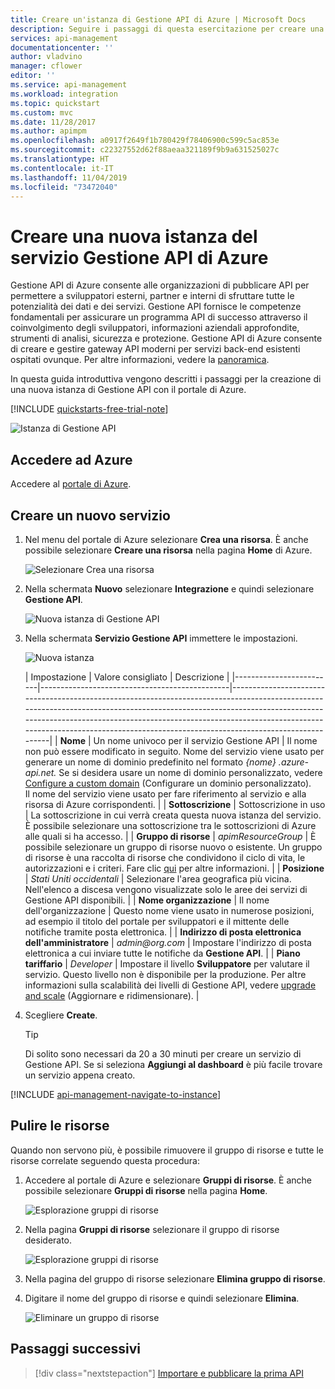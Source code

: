 ```yaml
---
title: Creare un'istanza di Gestione API di Azure | Microsoft Docs
description: Seguire i passaggi di questa esercitazione per creare una nuova istanza di Gestione API di Azure.
services: api-management
documentationcenter: ''
author: vladvino
manager: cflower
editor: ''
ms.service: api-management
ms.workload: integration
ms.topic: quickstart
ms.custom: mvc
ms.date: 11/28/2017
ms.author: apimpm
ms.openlocfilehash: a0917f2649f1b780429f78406900c599c5ac853e
ms.sourcegitcommit: c22327552d62f88aeaa321189f9b9a631525027c
ms.translationtype: HT
ms.contentlocale: it-IT
ms.lasthandoff: 11/04/2019
ms.locfileid: "73472040"
---
```

# <a name="create-a-new-azure-api-management-service-instance"></a>Creare una nuova istanza del servizio Gestione API di Azure

Gestione API di Azure consente alle organizzazioni di pubblicare API per permettere a sviluppatori esterni, partner e interni di sfruttare tutte le potenzialità dei dati e dei servizi. Gestione API fornisce le competenze fondamentali per assicurare un programma API di successo attraverso il coinvolgimento degli sviluppatori, informazioni aziendali approfondite, strumenti di analisi, sicurezza e protezione. Gestione API di Azure consente di creare e gestire gateway API moderni per servizi back-end esistenti ospitati ovunque. Per altre informazioni, vedere la [panoramica](api-management-key-concepts.md).

In questa guida introduttiva vengono descritti i passaggi per la creazione di una nuova istanza di Gestione API con il portale di Azure.

[!INCLUDE [quickstarts-free-trial-note](../../includes/quickstarts-free-trial-note.md)]

![Istanza di Gestione API](./media/get-started-create-service-instance/get-started-create-service-instance-created.png)

## <a name="sign-in-to-azure"></a>Accedere ad Azure

Accedere al [portale di Azure](https://portal.azure.com).

## <a name="create-a-new-service"></a>Creare un nuovo servizio

1. Nel menu del portale di Azure selezionare **Crea una risorsa**. È anche possibile selezionare **Creare una risorsa** nella pagina **Home** di Azure. 
   
   ![Selezionare Crea una risorsa](./media/get-started-create-service-instance/00-CreateResource-01.png)
   
1. Nella schermata **Nuovo** selezionare **Integrazione** e quindi selezionare **Gestione API**.
   
   ![Nuova istanza di Gestione API](./media/get-started-create-service-instance/00-CreateResource-02.png)
   
1. Nella schermata **Servizio Gestione API** immettere le impostazioni.
   
   ![Nuova istanza](./media/get-started-create-service-instance/get-started-create-service-instance-create-new.png)
   
   | Impostazione                 | Valore consigliato                               | Descrizione                                                                                                                                                                                                                                                                                                                         |
|-------------------------|-----------------------------------------------|-------------------------------------------------------------------------------------------------------------------------------------------------------------------------------------------------------------------------------------------------------------------------------------------------------------------------------------|
| **Nome**                | Un nome univoco per il servizio Gestione API | Il nome non può essere modificato in seguito. Nome del servizio viene usato per generare un nome di dominio predefinito nel formato *{nome} .azure-api.net.* Se si desidera usare un nome di dominio personalizzato, vedere [Configure a custom domain](configure-custom-domain.md) (Configurare un dominio personalizzato). <br/> Il nome del servizio viene usato per fare riferimento al servizio e alla risorsa di Azure corrispondenti. |
| **Sottoscrizione**        | Sottoscrizione in uso                             | La sottoscrizione in cui verrà creata questa nuova istanza del servizio. È possibile selezionare una sottoscrizione tra le sottoscrizioni di Azure alle quali si ha accesso.                                                                                                                                                            |
| **Gruppo di risorse**      | *apimResourceGroup*                           | È possibile selezionare un gruppo di risorse nuovo o esistente. Un gruppo di risorse è una raccolta di risorse che condividono il ciclo di vita, le autorizzazioni e i criteri. Fare clic [qui](../azure-resource-manager/resource-group-overview.md#resource-groups) per altre informazioni.                                                                                                  |
| **Posizione**            | *Stati Uniti occidentali*                                    | Selezionare l'area geografica più vicina. Nell'elenco a discesa vengono visualizzate solo le aree dei servizi di Gestione API disponibili.                                                                                                                                                                                                          |
| **Nome organizzazione**   | Il nome dell'organizzazione                 | Questo nome viene usato in numerose posizioni, ad esempio il titolo del portale per sviluppatori e il mittente delle notifiche tramite posta elettronica.                                                                                                                                                                                                             |
| **Indirizzo di posta elettronica dell'amministratore** | *admin\@org.com*                               | Impostare l'indirizzo di posta elettronica a cui inviare tutte le notifiche da **Gestione API**.                                                                                                                                                                                                                                              |
| **Piano tariffario**        | *Developer*                                   | Impostare il livello **Sviluppatore** per valutare il servizio. Questo livello non è disponibile per la produzione. Per altre informazioni sulla scalabilità dei livelli di Gestione API, vedere [upgrade and scale](upgrade-and-scale.md) (Aggiornare e ridimensionare).                                                                                                                                    |

3. Scegliere **Create**.

    > [!TIP]
    > Di solito sono necessari da 20 a 30 minuti per creare un servizio di Gestione API. Se si seleziona **Aggiungi al dashboard** è più facile trovare un servizio appena creato.

[!INCLUDE [api-management-navigate-to-instance](../../includes/api-management-navigate-to-instance.md)]

## <a name="clean-up-resources"></a>Pulire le risorse

Quando non servono più, è possibile rimuovere il gruppo di risorse e tutte le risorse correlate seguendo questa procedura:

1. Accedere al portale di Azure e selezionare **Gruppi di risorse**. È anche possibile selezionare **Gruppi di risorse** nella pagina **Home**. 

   ![Esplorazione gruppi di risorse](./media/get-started-create-service-instance/00-DeleteResource-01.png)

1. Nella pagina **Gruppi di risorse** selezionare il gruppo di risorse desiderato.

   ![Esplorazione gruppi di risorse](./media/get-started-create-service-instance/00-DeleteResource-02.png)

1. Nella pagina del gruppo di risorse selezionare **Elimina gruppo di risorse**. 
   
1. Digitare il nome del gruppo di risorse e quindi selezionare **Elimina**.

   ![Eliminare un gruppo di risorse](./media/get-started-create-service-instance/00-DeleteResource-03.png)

## <a name="next-steps"></a>Passaggi successivi

> [!div class="nextstepaction"]
> [Importare e pubblicare la prima API](import-and-publish.md)
